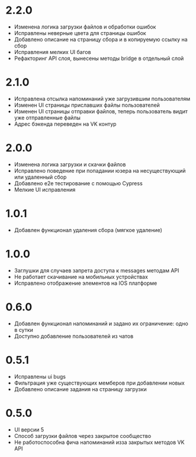 # 2.2.0

- Изменена логика загрузки файлов и обработки ошибок
- Исправлены неверные цвета для страницы ошибок
- Добавлено описание на страницу сбора и в копируемую ссылку на сбор
- Исправления мелких UI багов
- Рефакторинг API слоя, вынесены методы bridge в отдельный слой

# 2.1.0

- Исправлена отсылка напоминаний уже загрузившим пользователям
- Изменен UI страницы приславших файлы пользователей
- Изменен UI страницы отправки файлов, теперь пользователь видит уже отправленные файлы
- Адрес бэкенда переведен на VK контур

# 2.0.0

- Изменена логика загрузки и скачки файлов
- Исправлено поведение при попадании юзера на несуществующий или удаленный сбор
- Добавлено e2e тестирование с помощью Cypress
- Мелкие UI исправления

# 1.0.1

- Добавлен функционал удаления сбора (мягкое удаление)

# 1.0.0

- Заглушки для случаев запрета доступа к messages методам API 
- Не работает скачивание на мобильных устройствах
- Исправлено отображение элементов на IOS платформе

# 0.6.0

- Добавлен функционал напоминаний и задано их ограничение: одно в сутки
- Доступно добавление пользователей из чатов

# 0.5.1

- Исправлены ui bugs
- Фильтрация уже существующих мемберов при добавлении новых
- Добавлено описание задания на страницу загрузки

# 0.5.0

- UI версии 5
- Способ загрузки файлов через закрытое сообщество
- Не работоспособна фича напоминаний изза закрытых методов VK API